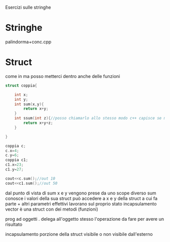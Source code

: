 
Esercizi sulle stringhe



# Stringhe

palindorma+conc.cpp

# Struct

come in  ma posso metterci dentro anche delle funzioni

```c++
struct coppia{

	int x;
	int y;
	int sum(x,y){
		return x+y;
	}
	int ssum(int z){//posso chiamarlo allo stesso modo c++ capisce se metto un valore allora è il 2 overloading delle funzioni
		return x+y+z;
	}

}

coppia c;
c.x=4;
c.y=6;
coppia c1;
c1.x=23;
c1.y=27;

cout<<c.sum();//out 10
cout<<c1.sum();//out 50
```

dal punto di vista di sum x e y vengono prese da uno scope diverso 
sum conosce i valori della sua struct 
può accedere a x e y della struct a cui fa parte + altri parametri effettivi
lavorano sul proprio stato
incapsulamento
vector è una struct con dei metodi (funzioni)

prog ad oggetti
. delega all'oggetto stesso l'operazione da fare per avere un risultato

incapsulamento
porzione della struct visibile o non visibile dall'esterno


